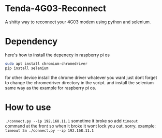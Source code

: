# Tenda-4G03-Reconnect
A shitty way to reconnect your 4G03 modem using python and selenium.
# Dependency

here's how to install the depenecy in raspberry pi os
```bash
sudo apt install chromium-chromedriver
pip install selenium
```
for other device install the chrome driver whatever you want just dont forget to change the chromedriver directory in the script. and install the selenium same way as the example for raspberry pi os.

# How to use
`./connect.py --ip 192.168.11.1`
sometime it broke so add `timeout` command at the front so when it broke it wont lock you out. sorry.
example:
`timeout 2m ./connect.py --ip 192.168.11.1`
